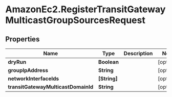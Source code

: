 # AmazonEc2.RegisterTransitGatewayMulticastGroupSourcesRequest

## Properties

Name | Type | Description | Notes
------------ | ------------- | ------------- | -------------
**dryRun** | **Boolean** |  | [optional] 
**groupIpAddress** | **String** |  | [optional] 
**networkInterfaceIds** | **[String]** |  | [optional] 
**transitGatewayMulticastDomainId** | **String** |  | [optional] 


